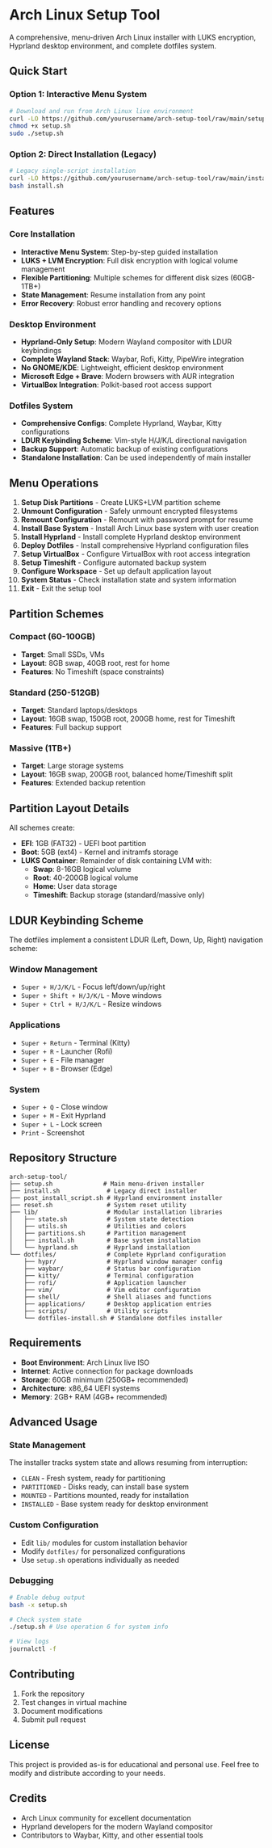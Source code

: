 # Arch Linux Setup Tool

A comprehensive, menu-driven Arch Linux installer with LUKS encryption, Hyprland desktop environment, and complete dotfiles system.

## Quick Start

### Option 1: Interactive Menu System
```bash
# Download and run from Arch Linux live environment
curl -LO https://github.com/yourusername/arch-setup-tool/raw/main/setup.sh
chmod +x setup.sh
sudo ./setup.sh
```

### Option 2: Direct Installation (Legacy)
```bash
# Legacy single-script installation
curl -LO https://github.com/yourusername/arch-setup-tool/raw/main/install.sh
bash install.sh
```

## Features

### Core Installation
- **Interactive Menu System**: Step-by-step guided installation
- **LUKS + LVM Encryption**: Full disk encryption with logical volume management
- **Flexible Partitioning**: Multiple schemes for different disk sizes (60GB-1TB+)
- **State Management**: Resume installation from any point
- **Error Recovery**: Robust error handling and recovery options

### Desktop Environment
- **Hyprland-Only Setup**: Modern Wayland compositor with LDUR keybindings
- **Complete Wayland Stack**: Waybar, Rofi, Kitty, PipeWire integration
- **No GNOME/KDE**: Lightweight, efficient desktop environment
- **Microsoft Edge + Brave**: Modern browsers with AUR integration
- **VirtualBox Integration**: Polkit-based root access support

### Dotfiles System
- **Comprehensive Configs**: Complete Hyprland, Waybar, Kitty configurations
- **LDUR Keybinding Scheme**: Vim-style H/J/K/L directional navigation
- **Backup Support**: Automatic backup of existing configurations
- **Standalone Installation**: Can be used independently of main installer

## Menu Operations

1. **Setup Disk Partitions** - Create LUKS+LVM partition scheme
2. **Unmount Configuration** - Safely unmount encrypted filesystems
3. **Remount Configuration** - Remount with password prompt for resume
4. **Install Base System** - Install Arch Linux base system with user creation
5. **Install Hyprland** - Install complete Hyprland desktop environment
6. **Deploy Dotfiles** - Install comprehensive Hyprland configuration files
7. **Setup VirtualBox** - Configure VirtualBox with root access integration
8. **Setup Timeshift** - Configure automated backup system
9. **Configure Workspace** - Set up default application layout
10. **System Status** - Check installation state and system information
11. **Exit** - Exit the setup tool

## Partition Schemes

### Compact (60-100GB)
- **Target**: Small SSDs, VMs
- **Layout**: 8GB swap, 40GB root, rest for home
- **Features**: No Timeshift (space constraints)

### Standard (250-512GB)
- **Target**: Standard laptops/desktops
- **Layout**: 16GB swap, 150GB root, 200GB home, rest for Timeshift
- **Features**: Full backup support

### Massive (1TB+)
- **Target**: Large storage systems
- **Layout**: 16GB swap, 200GB root, balanced home/Timeshift split
- **Features**: Extended backup retention

## Partition Layout Details

All schemes create:
- **EFI**: 1GB (FAT32) - UEFI boot partition
- **Boot**: 5GB (ext4) - Kernel and initramfs storage
- **LUKS Container**: Remainder of disk containing LVM with:
  - **Swap**: 8-16GB logical volume
  - **Root**: 40-200GB logical volume
  - **Home**: User data storage
  - **Timeshift**: Backup storage (standard/massive only)

## LDUR Keybinding Scheme

The dotfiles implement a consistent LDUR (Left, Down, Up, Right) navigation scheme:

### Window Management
- `Super + H/J/K/L` - Focus left/down/up/right
- `Super + Shift + H/J/K/L` - Move windows
- `Super + Ctrl + H/J/K/L` - Resize windows

### Applications
- `Super + Return` - Terminal (Kitty)
- `Super + R` - Launcher (Rofi)
- `Super + E` - File manager
- `Super + B` - Browser (Edge)

### System
- `Super + Q` - Close window
- `Super + M` - Exit Hyprland
- `Super + L` - Lock screen
- `Print` - Screenshot

## Repository Structure

```
arch-setup-tool/
├── setup.sh              # Main menu-driven installer
├── install.sh             # Legacy direct installer
├── post_install_script.sh # Hyprland environment installer
├── reset.sh               # System reset utility
├── lib/                   # Modular installation libraries
│   ├── state.sh           # System state detection
│   ├── utils.sh           # Utilities and colors
│   ├── partitions.sh      # Partition management
│   ├── install.sh         # Base system installation
│   └── hyprland.sh        # Hyprland installation
└── dotfiles/              # Complete Hyprland configuration
    ├── hypr/              # Hyprland window manager config
    ├── waybar/            # Status bar configuration
    ├── kitty/             # Terminal configuration
    ├── rofi/              # Application launcher
    ├── vim/               # Vim editor configuration
    ├── shell/             # Shell aliases and functions
    ├── applications/      # Desktop application entries
    ├── scripts/           # Utility scripts
    └── dotfiles-install.sh # Standalone dotfiles installer
```

## Requirements

- **Boot Environment**: Arch Linux live ISO
- **Internet**: Active connection for package downloads
- **Storage**: 60GB minimum (250GB+ recommended)
- **Architecture**: x86_64 UEFI systems
- **Memory**: 2GB+ RAM (4GB+ recommended)

## Advanced Usage

### State Management
The installer tracks system state and allows resuming from interruption:
- `CLEAN` - Fresh system, ready for partitioning
- `PARTITIONED` - Disks ready, can install base system
- `MOUNTED` - Partitions mounted, ready for installation
- `INSTALLED` - Base system ready for desktop environment

### Custom Configuration
- Edit `lib/` modules for custom installation behavior
- Modify `dotfiles/` for personalized configurations
- Use `setup.sh` operations individually as needed

### Debugging
```bash
# Enable debug output
bash -x setup.sh

# Check system state
./setup.sh # Use operation 6 for system info

# View logs
journalctl -f
```

## Contributing

1. Fork the repository
2. Test changes in virtual machine
3. Document modifications
4. Submit pull request

## License

This project is provided as-is for educational and personal use. Feel free to modify and distribute according to your needs.

## Credits

- Arch Linux community for excellent documentation
- Hyprland developers for the modern Wayland compositor
- Contributors to Waybar, Kitty, and other essential tools